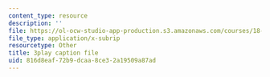 ```yaml
---
content_type: resource
description: ''
file: https://ol-ocw-studio-app-production.s3.amazonaws.com/courses/18-085-computational-science-and-engineering-i-fall-2008/816d8eaf72b9dcaa8ce32a19509a87ad_wt7UJckgvxs.srt
file_type: application/x-subrip
resourcetype: Other
title: 3play caption file
uid: 816d8eaf-72b9-dcaa-8ce3-2a19509a87ad
---
```

